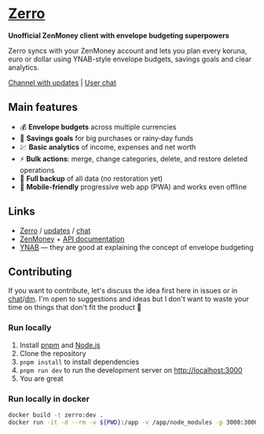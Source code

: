 # [Zerro](https://zerro.app/)

**Unofficial ZenMoney client with envelope budgeting superpowers**

Zerro syncs with your ZenMoney account and lets you plan every koruna, euro or dollar using YNAB-style envelope budgets, savings goals and clear analytics.

[Channel with updates](https://t.me/zerroapp) | [User chat](https://t.me/zerroapp_chat)

## Main features

- 💰 **Envelope budgets** across multiple currencies
- 🎯 **Savings goals** for big purchases or rainy‑day funds
- 💹 **Basic analytics** of income, expenses and net worth
- ⚡️ **Bulk actions**: merge, change categories, delete, and restore deleted operations
- 💾 **Full backup** of all data (no restoration yet)
- 📱 **Mobile-friendly** progressive web app (PWA) and works even offline

## Links

- [Zerro](https://zerro.app/) / [updates](https://t.me/zerroapp) / [chat](https://t.me/zerroapp_chat)
- [ZenMoney](https://zenmoney.app/) + [API documentation](https://github.com/zenmoney/ZenPlugins/wiki/ZenMoney-API)
- [YNAB](https://www.youneedabudget.com/) — they are good at explaining the concept of envelope budgeting

## Contributing

If you want to contribute, let's discuss the idea first here in issues or in [chat](https://t.me/zerroapp_chat)/[dm](https://t.me/ardov). I'm open to suggestions and ideas but I don't want to waste your time on things that don't fit the product 🖤

### Run locally

1. Install [pnpm](https://pnpm.io/) and [Node.js](https://nodejs.org/)
2. Clone the repository
3. `pnpm install` to install dependencies
4. `pnpm run dev` to run the development server on [http://localhost:3000](http://localhost:3000/)
5. You are great

### Run locally in docker

```bash
docker build -t zerro:dev .
docker run -it -d --rm -v ${PWD}:/app -v /app/node_modules -p 3000:3000 -e CHOKIDAR_USEPOLLING=true zerro:dev
```
